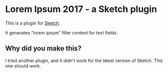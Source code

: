 # Lorem Ipsum 2017 - a Sketch plugin

This is a plugin for [Sketch](https://www.sketchapp.com).

It generates "lorem ipsum" filler content for text fields.

## Why did you make this?

I tried another plugin, and it didn't work for the latest version of Sketch. This one should work.
